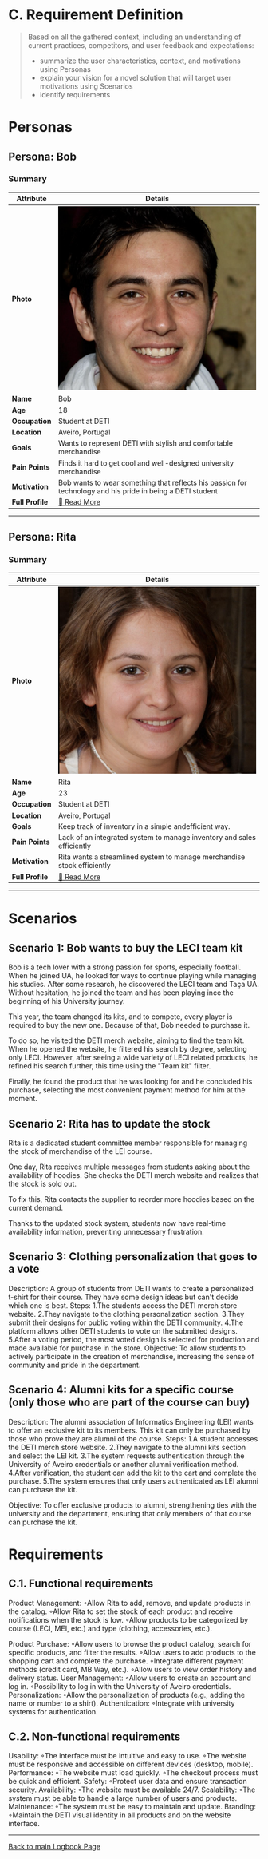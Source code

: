 
# C. Requirement Definition
>	Based on all the gathered context, including an understanding of current practices, competitors, and user feedback and expectations: 
>	- summarize the user characteristics, context, and motivations using Personas
>	- explain your vision for a novel solution that will target user motivations using Scenarios
>	- identify requirements

# Personas

## Persona: Bob
### Summary 
| Attribute        | Details                                       |
| ---------------- | --------------------------------------------- |
| **Photo**        | ![Bob /100](/stage2_requirements/personas/bob.png)                 |
| **Name**         | Bob                                           |
| **Age**          | 18                                           |
| **Occupation**   | Student at DETI                          |
| **Location**     | Aveiro, Portugal                              |
| **Goals**        | Wants  to  represent  DETI  with  stylish and comfortable merchandise        |
| **Pain Points**  | Finds  it  hard  to  get  cool  and  well-designed university merchandise   |
| **Motivation**   | Bob wants to wear something that reflects his passion for technology and his pride in being a DETI student |
| **Full Profile** | [📄 Read More](/stage2_requirements/personas/Bob.md) |

---
## Persona: Rita 
### Summary 
| Attribute        | Details                                       |
| ---------------- | --------------------------------------------- |
| **Photo**        | ![Rita /100](/stage2_requirements/personas/rita.png)            |
| **Name**         | Rita                               |
| **Age**          | 23                                |
| **Occupation**   | Student at DETI                          |
| **Location**     | Aveiro, Portugal                               |
| **Goals**        | Keep track of inventory in a simple andefficient way.          |
| **Pain Points**  | Lack of an integrated system to manage inventory and sales efficiently              |
| **Motivation**   | Rita wants a streamlined system to manage merchandise stock efficiently               |
| **Full Profile** | [📄 Read More](/stage2_requirements/personas/rita.md) |

---





# Scenarios


## Scenario 1: Bob wants to buy the LECI team kit

Bob is a tech lover with a strong passion for sports, especially football. When he joined UA, he looked for ways to continue playing while managing his studies. After some research, he discovered the LECI team and Taça UA. Without hesitation, he joined the team and has been playing ince the beginning of his University journey. 

This year, the team changed its kits, and to compete, every player is required to buy the new one. Because of that, Bob needed to purchase it.

To do so, he visited the DETI merch website, aiming to find the team kit. When he opened the website, he filtered his search by degree, selecting only LECI. However, after seeing a wide variety of LECI related products, he refined his search further, this time using the "Team kit" filter.

Finally, he found the product that he was looking for and he concluded his purchase, selecting the most convenient payment method for him at the moment.

## Scenario 2: Rita has to update the stock

Rita is a dedicated student committee member responsible for managing the stock of merchandise of the LEI course.

One day, Rita receives multiple messages from students asking about the availability of hoodies. She checks the DETI merch website and realizes that the stock is sold out.

To fix this, Rita contacts the supplier to reorder more hoodies based on the current demand.

Thanks to the updated stock system, students now have real-time availability information, preventing unnecessary frustration.

## Scenario 3: Clothing personalization that goes to a vote
Description: A group of students from DETI wants to create a personalized t-shirt for their course. They have some design ideas but can't decide which one is best.
Steps:
1.The students access the DETI merch store website.
2.They navigate to the clothing personalization section.
3.They submit their designs for public voting within the DETI community.
4.The platform allows other DETI students to vote on the submitted designs.
5.After a voting period, the most voted design is selected for production and made available for purchase in the store.
Objective: To allow students to actively participate in the creation of merchandise, increasing the sense of community and pride in the department.

## Scenario 4: Alumni kits for a specific course (only those who are part of the course can buy)
Description: The alumni association of Informatics Engineering (LEI) wants to offer an exclusive kit to its members. This kit can only be purchased by those who prove they are alumni of the course.
Steps:
1.A student accesses the DETI merch store website.
2.They navigate to the alumni kits section and select the LEI kit.
3.The system requests authentication through the University of Aveiro credentials or another alumni verification method.
4.After verification, the student can add the kit to the cart and complete the purchase.
5.The system ensures that only users authenticated as LEI alumni can purchase the kit.

Objective: To offer exclusive products to alumni, strengthening ties with the university and the department, ensuring that only members of that course can purchase the kit.


# Requirements


## C.1. Functional requirements

Product Management:
    ◦Allow Rita to add, remove, and update products in the catalog.
    ◦Allow Rita to set the stock of each product and receive notifications when the stock is low.
    ◦Allow products to be categorized by course (LECI, MEI, etc.) and type (clothing, accessories, etc.).

Product Purchase:
    ◦Allow users to browse the product catalog, search for specific products, and filter the results.
    ◦Allow users to add products to the shopping cart and complete the purchase.
    ◦Integrate different payment methods (credit card, MB Way, etc.).
    ◦Allow users to view order history and delivery status.
User Management:
    ◦Allow users to create an account and log in.
    ◦Possibility to log in with the University of Aveiro credentials.
Personalization:
    ◦Allow the personalization of products (e.g., adding the name or number to a shirt).
Authentication:
    ◦Integrate with university systems for authentication.


## C.2. Non-functional requirements

Usability:
    ◦The interface must be intuitive and easy to use.
    ◦The website must be responsive and accessible on different devices (desktop, mobile).
Performance:
    ◦The website must load quickly.
    ◦The checkout process must be quick and efficient.
Safety:
    ◦Protect user data and ensure transaction security.
Availability:
    ◦The website must be available 24/7.
Scalability:
    ◦The system must be able to handle a large number of users and products.
Maintenance:
    ◦The system must be easy to maintain and update.
Branding:
    ◦Maintain the DETI visual identity in all products and on the website interface.


---
[Back to main Logbook Page](hci_logbook.md)